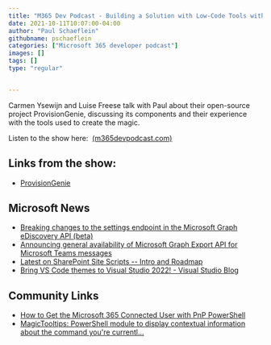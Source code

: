 ```yaml
---
title: "M365 Dev Podcast - Building a Solution with Low-Code Tools with Carmen Ysewijn and Luise Freese"
date: 2021-10-11T10:07:00-04:00
author: "Paul Schaeflein"
githubname: pschaeflein
categories: ["Microsoft 365 developer podcast"]
images: []
tags: []
type: "regular"


---
```


Carmen Ysewijn and Luise Freese talk with Paul about their open-source
project ProvisionGenie, discussing its components and their experience
with the tools used to create the magic.

Listen to the show here: 
[(m365devpodcast.com)](https://www.m365devpodcast.com/e/building-a-solution-with-low-code-tools-with-carmen-ysewijn-and-luise-freese/)
## Links from the show: 

-   [ProvisionGenie](https://github.com/ProvisionGenie/ProvisionGenie)

## Microsoft News 

-   [Breaking changes to the settings endpoint in the Microsoft Graph
    eDiscovery API
    (beta)](https://developer.microsoft.com/en-us/graph/blogs/breaking-changes-to-the-settings-endpoint-in-the-microsoft-graph-ediscovery-api-beta/?WT.mc_id=M365-MVP-4025164)
-   [Announcing general availability of Microsoft Graph Export API for
    Microsoft Teams
    messages](https://developer.microsoft.com/en-us/graph/blogs/announcing-general-availability-of-microsoft-graph-export-api-for-microsoft-teams-messages/?WT.mc_id=M365-MVP-4025164)
-   [Latest on SharePoint Site Scripts -- Intro and
    Roadmap](https://www.youtube.com/watch?v=FhDJNo_0df0)
-   [Bring VS Code themes to Visual Studio 2022! - Visual Studio
    Blog](https://devblogs.microsoft.com/visualstudio/vs-code-themes-in-vs/?WT.mc_id=M365-MVP-4025164)

## Community Links 

-   [How to Get the Microsoft 365 Connected User with PnP
    PowerShell](https://www.toddklindt.com/blog/Lists/Posts/Post.aspx?List=56f96349%2D3bb6%2D4087%2D94f4%2D7f95ff4ca81f&ID=890&Web=48e6fdd1%2D17db%2D4543%2Db2f9%2D6fc7185484fc)
-   [MagicTooltips: PowerShell module to display contextual information
    about the command you're
    currentl\...](https://github.com/pschaeflein/MagicTooltips)
